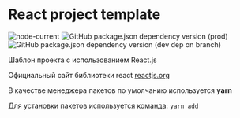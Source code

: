 # React project template

![node-current](https://img.shields.io/node/v/gulp-sass)
![GitHub package.json dependency version (prod)](https://img.shields.io/github/package-json/dependency-version/Vulong-development/react-project/react)
![GitHub package.json dependency version (dev dep on branch)](https://img.shields.io/github/package-json/dependency-version/Vulong-development/react-project/dev/webpack)

 Шаблон проекта с использованием React.js

Официальный сайт библиотеки react
[reactjs.org](https://reactjs.org)

В качестве менеджера пакетов по умолчанию используется **yarn**

Для установки пакетов используется команда: `yarn add`
